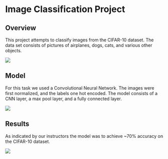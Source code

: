 # Image Classification Project
## Overview
This project attempts to classify images from the CIFAR-10 dataset. The data set consists of pictures of airplanes, dogs, cats, and various other objects. 

![](https://i.imgur.com/xlWvXal.png)


## Model 
For this task we used a Convolutional Neural Network. The images were first normalized, and the labels one hot encoded. The model consists of a CNN layer, a max pool layer, and a fully connected layer. 

![](https://i.imgur.com/kJEImSH.png)


## Results
As indicated by our instructors the model was to achieve ~70% accuracy on the CIFAR-10 dataset.

![](https://i.imgur.com/nxxilZA.png)
